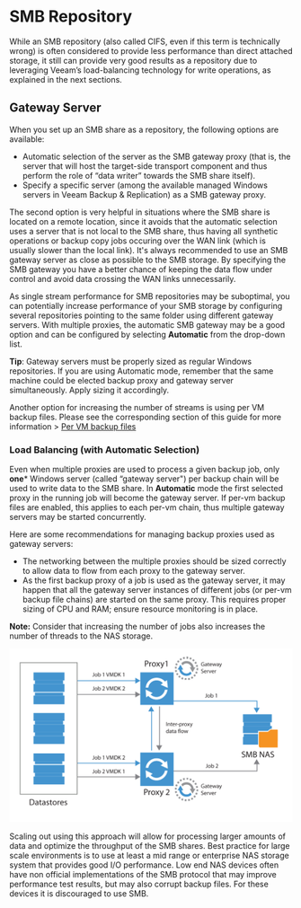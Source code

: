 # SMB Repository

While an SMB repository (also called CIFS, even if this term is technically wrong) is often considered to provide less performance than direct attached storage, it still can provide very good results as a repository due to leveraging Veeam’s load-balancing technology for write operations, as explained in the next sections.

## Gateway Server

When you set up an SMB share as a repository, the following options are available:
-   Automatic selection of the server as the SMB gateway proxy (that is, the server that will host the target-side transport component and thus perform the role of “data writer” towards the SMB share itself).
-   Specify a specific server (among the available managed Windows servers in Veeam Backup & Replication) as a SMB gateway proxy.

The second option is very helpful in situations where the SMB share is located on a remote location, since it avoids that the automatic selection uses a server that is not local to the SMB share, thus having all synthetic operations or backup copy jobs occuring over the WAN link (which is usually slower than the local link). It's always recommended to use an SMB gateway server as close as possible to the SMB storage. By specifying the SMB gateway you have a better chance of keeping the data flow under control and avoid data crossing the WAN links unnecessarily.

As single stream performance for SMB repositories may be suboptimal,
you can potentially increase performance of your SMB storage by configuring
several repositories pointing to the same folder using different gateway servers.
With multiple proxies, the automatic SMB gateway may be a good option and can
be configured by selecting **Automatic** from the drop-down list.

**Tip**: Gateway servers must be properly sized as regular Windows repositories.
If you are using Automatic mode, remember that the same machine could be elected
backup proxy and gateway server simultaneously. Apply sizing it accordingly.

Another option for increasing the number of streams is using per VM backup
files. Please see the corresponding section of this guide for more information >
[Per VM backup files](./repository_planning_pervm.md)

### Load Balancing (with Automatic Selection)
Even when multiple proxies are used to process a given backup job, only **one*** Windows server (called “gateway server") per backup chain will be used to write data to the SMB share. In **Automatic** mode the first selected proxy in the running job will become the gateway server. If per-vm backup files are enabled, this applies to each per-vm chain, thus multiple gateway servers may be started concurrently.

Here are some recommendations for managing backup proxies used as gateway servers:
-   The networking between the multiple proxies should be sized correctly to allow data to flow from each proxy to the gateway server.
-   As the first backup proxy of a job is used as the gateway server, it may happen that all the gateway server instances of different jobs (or per-vm backup file chains) are started on the same proxy. This requires proper sizing of CPU and RAM; ensure resource monitoring is in place.

**Note:** Consider that increasing the number of jobs also increases the number of threads to the NAS storage.

![](../media/image12.png)

Scaling out using this approach will allow for processing larger amounts of data and optimize the throughput of the SMB shares. Best practice for large scale environments is to use at least a mid range or enterprise NAS storage system that provides good I/O performance. Low end NAS devices often have non official implementations of the SMB protocol that may improve performance test results, but may also corrupt backup files. For these devices it is discouraged to use SMB.

